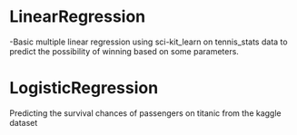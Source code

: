 # LinearRegression
-Basic multiple linear regression using sci-kit_learn on tennis_stats data to predict the possibility of winning based on some parameters. 
# LogisticRegression
Predicting the survival chances of passengers on titanic from the kaggle dataset
